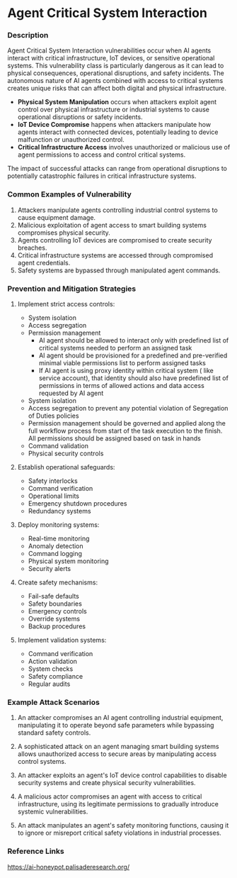 # Agent Critical System Interaction

### Description

Agent Critical System Interaction vulnerabilities occur when AI agents interact with critical infrastructure, IoT devices, or sensitive operational systems. This vulnerability class is particularly dangerous as it can lead to physical consequences, operational disruptions, and safety incidents. The autonomous nature of AI agents combined with access to critical systems creates unique risks that can affect both digital and physical infrastructure.

* **Physical System Manipulation** occurs when attackers exploit agent control over physical infrastructure or industrial systems to cause operational disruptions or safety incidents.
* **IoT Device Compromise** happens when attackers manipulate how agents interact with connected devices, potentially leading to device malfunction or unauthorized control.
* **Critical Infrastructure Access** involves unauthorized or malicious use of agent permissions to access and control critical systems.

The impact of successful attacks can range from operational disruptions to potentially catastrophic failures in critical infrastructure systems.

### Common Examples of Vulnerability

1. Attackers manipulate agents controlling industrial control systems to cause equipment damage.
2. Malicious exploitation of agent access to smart building systems compromises physical security.
3. Agents controlling IoT devices are compromised to create security breaches.
4. Critical infrastructure systems are accessed through compromised agent credentials.
5. Safety systems are bypassed through manipulated agent commands.

### Prevention and Mitigation Strategies

1. Implement strict access controls:

   - System isolation
   - Access segregation
   - Permission management
      - AI agent should be allowed to interact only with predefined list of critical systems needed to perform an assigned task
      - AI agent should be provisioned for a predefined and pre-verified minimal viable permissions list to perform assigned tasks
      - If AI agent is using proxy identity within critical system ( like service account), that identity should also have predefined list of permissions in terms of allowed actions and data access requested by AI agent
   - System isolation 
   - Access segregation to prevent any potential violation of Segregation of Duties policies 
   - Permission management should be governed and applied along the full workflow process from start of the task execution to the finish. All permissions should be assigned based on task in hands
   - Command validation
   - Physical security controls

2. Establish operational safeguards:
   - Safety interlocks
   - Command verification
   - Operational limits
   - Emergency shutdown procedures
   - Redundancy systems

3. Deploy monitoring systems:
   - Real-time monitoring
   - Anomaly detection
   - Command logging
   - Physical system monitoring
   - Security alerts

4. Create safety mechanisms:
   - Fail-safe defaults
   - Safety boundaries
   - Emergency controls
   - Override systems
   - Backup procedures

5. Implement validation systems:
   - Command verification
   - Action validation
   - System checks
   - Safety compliance
   - Regular audits

### Example Attack Scenarios

1. An attacker compromises an AI agent controlling industrial equipment, manipulating it to operate beyond safe parameters while bypassing standard safety controls.

2. A sophisticated attack on an agent managing smart building systems allows unauthorized access to secure areas by manipulating access control systems.

3. An attacker exploits an agent's IoT device control capabilities to disable security systems and create physical security vulnerabilities.

4. A malicious actor compromises an agent with access to critical infrastructure, using its legitimate permissions to gradually introduce systemic vulnerabilities.

5. An attack manipulates an agent's safety monitoring functions, causing it to ignore or misreport critical safety violations in industrial processes.

### Reference Links

https://ai-honeypot.palisaderesearch.org/
